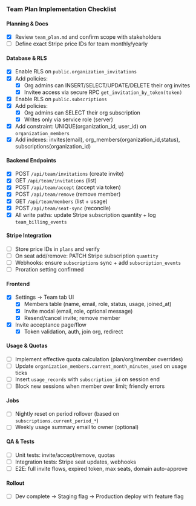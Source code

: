 ### Team Plan Implementation Checklist

#### Planning & Docs
- [x] Review `team_plan.md` and confirm scope with stakeholders
- [ ] Define exact Stripe price IDs for team monthly/yearly

#### Database & RLS
- [x] Enable RLS on `public.organization_invitations`
- [x] Add policies:
  - [x] Org admins can INSERT/SELECT/UPDATE/DELETE their org invites
  - [x] Invitee access via secure RPC `get_invitation_by_token(token)`
- [x] Enable RLS on `public.subscriptions`
- [x] Add policies:
  - [x] Org admins can SELECT their org subscription
  - [x] Writes only via service role (server)
- [x] Add constraint: UNIQUE(organization_id, user_id) on `organization_members`
- [x] Add indexes: invites(email), org_members(organization_id,status), subscriptions(organization_id)

#### Backend Endpoints
- [x] POST `/api/team/invitations` (create invite)
- [x] GET `/api/team/invitations` (list)
- [x] POST `/api/team/accept` (accept via token)
- [x] POST `/api/team/remove` (remove member)
- [x] GET `/api/team/members` (list + usage)
- [x] POST `/api/team/seat-sync` (reconcile)
- [x] All write paths: update Stripe subscription quantity + log `team_billing_events`

#### Stripe Integration
- [ ] Store price IDs in `plans` and verify
- [ ] On seat add/remove: PATCH Stripe subscription `quantity`
- [ ] Webhooks: ensure `subscriptions` sync + add `subscription_events`
- [ ] Proration setting confirmed

#### Frontend
- [x] Settings → Team tab UI
  - [x] Members table (name, email, role, status, usage, joined_at)
  - [x] Invite modal (email, role, optional message)
  - [x] Resend/cancel invite; remove member
- [x] Invite acceptance page/flow
  - [x] Token validation, auth, join org, redirect

#### Usage & Quotas
- [ ] Implement effective quota calculation (plan/org/member overrides)
- [ ] Update `organization_members.current_month_minutes_used` on usage ticks
- [ ] Insert `usage_records` with `subscription_id` on session end
- [ ] Block new sessions when member over limit; friendly errors

#### Jobs
- [ ] Nightly reset on period rollover (based on `subscriptions.current_period_*`)
- [ ] Weekly usage summary email to owner (optional)

#### QA & Tests
- [ ] Unit tests: invite/accept/remove, quotas
- [ ] Integration tests: Stripe seat updates, webhooks
- [ ] E2E: full invite flows, expired token, max seats, domain auto-approve

#### Rollout
- [ ] Dev complete → Staging flag → Production deploy with feature flag


